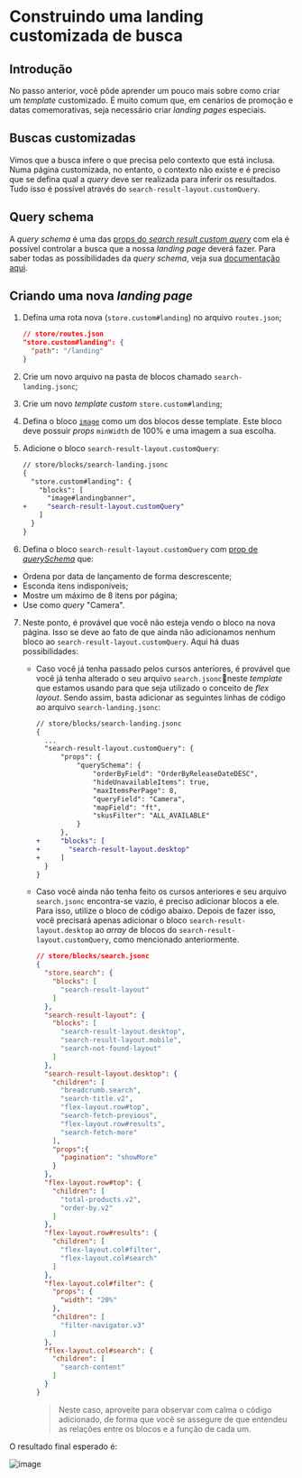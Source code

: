 # Construindo uma landing customizada de busca

## Introdução

No passo anterior, você pôde aprender um pouco mais sobre como criar um _template_ customizado. É muito comum que, em cenários de promoção e datas comemorativas, seja necessário criar _landing pages_ especiais.

## Buscas customizadas

Vimos que a busca infere o que precisa pelo contexto que está inclusa. Numa página customizada, no entanto, o contexto não existe e é preciso que se defina qual a _query_ deve ser realizada para inferir os resultados. Tudo isso é possível através do `search-result-layout.customQuery`.

## Query schema

A _query schema_ é uma das [props do _search result custom query_](https://developers.vtex.com/docs/vtex-search-result) com ela é possível controlar a busca que a nossa _landing page_ deverá fazer. Para saber todas as possibilidades da _query schema_, veja sua [documentação aqui](https://developers.vtex.com/docs/vtex-search-result#step-3---defining-how-the-search-query-data-should-be-fetched).

## Criando uma nova _landing page_

1. Defina uma rota nova (`store.custom#landing`) no arquivo `routes.json`;

   ```json
   // store/routes.json
   "store.custom#landing": {
     "path": "/landing"
   }
   ```

2. Crie um novo arquivo na pasta de blocos chamado `search-landing.jsonc`;
3. Crie um novo _template custom_ `store.custom#landing`;
4. Defina o bloco [`image`](https://developers.vtex.com/docs/vtex-store-components-image) como um dos blocos desse template. Este bloco deve possuir _props_ `minWidth` de 100% e uma imagem a sua escolha.
5. Adicione o bloco `search-result-layout.customQuery`:

   ```diff
   // store/blocks/search-landing.jsonc
   {
     "store.custom#landing": {
       "blocks": [
         "image#landingbanner",
   +     "search-result-layout.customQuery"
       ]
     }
   }
   ```

6. Defina o bloco `search-result-layout.customQuery` com [prop de _querySchema_](https://developers.vtex.com/docs/vtex-search-result#step-3---defining-how-the-search-query-data-should-be-fetched) que:

- Ordena por data de lançamento de forma descrescente;
- Esconda itens indisponíveis;
- Mostre um máximo de 8 itens por página;
- Use como _query_ "Camera".

7. Neste ponto, é provável que você não esteja vendo o bloco na nova página. Isso se deve ao fato de que ainda não adicionamos nenhum bloco ao `search-result-layout.customQuery`. Aqui há duas possibilidades:

   - Caso você já tenha passado pelos cursos anteriores, é provável que você já tenha alterado o seu arquivo `search.jsonc`neste _template_ que estamos usando para que seja utilizado o conceito de _flex layout_. Sendo assim, basta adicionar as seguintes linhas de código ao arquivo `search-landing.jsonc`:
     ```diff
     // store/blocks/search-landing.jsonc
     {
       ...
       "search-result-layout.customQuery": {
           "props": {
               "querySchema": {
                   "orderByField": "OrderByReleaseDateDESC",
                   "hideUnavailableItems": true,
                   "maxItemsPerPage": 8,
                   "queryField": "Camera",
                   "mapField": "ft",
                   "skusFilter": "ALL_AVAILABLE"
               }
           },
     +     "blocks": [
     +       "search-result-layout.desktop"
     +     ]
       }
     }
     ```


    - Caso você ainda não tenha feito os cursos anteriores e seu arquivo `search.jsonc` encontra-se vazio, é preciso adicionar blocos a ele. Para isso, utilize o bloco de código abaixo. Depois de fazer isso, você precisará apenas adicionar o bloco `search-result-layout.desktop` ao _array_ de blocos do `search-result-layout.customQuery`, como mencionado anteriormente.

      ```json
      // store/blocks/search.jsonc
      {
        "store.search": {
          "blocks": [
            "search-result-layout"
          ]
        },
        "search-result-layout": {
          "blocks": [
            "search-result-layout.desktop",
            "search-result-layout.mobile",
            "search-not-found-layout"
          ]
        },
        "search-result-layout.desktop": {
          "children": [
            "breadcrumb.search",
            "search-title.v2",
            "flex-layout.row#top",
            "search-fetch-previous",
            "flex-layout.row#results",
            "search-fetch-more"
          ],
          "props":{
            "pagination": "showMore"
          }
        },
        "flex-layout.row#top": {
          "children": [
            "total-products.v2",
            "order-by.v2"
          ]
        },
        "flex-layout.row#results": {
          "children": [
            "flex-layout.col#filter",
            "flex-layout.col#search"
          ]
        },
        "flex-layout.col#filter": {
          "props": {
            "width": "20%"
          },
          "children": [
            "filter-navigator.v3"
          ]
        },
        "flex-layout.col#search": {
          "children": [
            "search-content"
          ]
        }
      }
      ```
      > Neste caso, aproveite para observar com calma o código adicionado, de forma que você se assegure de que entendeu as relações entre os blocos e a função de cada um.

O resultado final esperado é:

![image](https://user-images.githubusercontent.com/19495917/90278827-7033c100-de3e-11ea-9083-4d7279312d7f.png)
